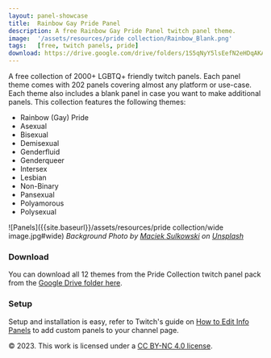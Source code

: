 ```yaml
---
layout: panel-showcase
title:  Rainbow Gay Pride Panel
description: A free Rainbow Gay Pride Panel twitch panel theme.
image:  '/assets/resources/pride collection/Rainbow_Blank.png'
tags:   [free, twitch panels, pride]
download: https://drive.google.com/drive/folders/1S5qNyY5lsEefN2eHDqAKAYXPrTyP2Bfi?usp=share_link
---
```

A free collection of 2000+ LGBTQ+ friendly twitch panels. Each panel theme comes with 202 panels covering almost any platform or use-case. Each theme also includes a blank panel in case you want to make additional panels. This collection features the following themes:

- Rainbow (Gay) Pride
- Asexual
- Bisexual
- Demisexual
- Genderfluid
- Genderqueer
- Intersex
- Lesbian
- Non-Binary
- Pansexual
- Polyamorous
- Polysexual
  
![Panels]({{site.baseurl}}/assets/resources/pride collection/wide image.jpg#wide)
*Background Photo by [Maciek Sulkowski](https://unsplash.com/photos/qkAqJuX6DVI) on [Unsplash](https://unsplash.com/)*

### Download

You can download all 12 themes from the Pride Collection twitch panel pack from the [Google Drive folder here](https://drive.google.com/drive/folders/1Ba9yQCDutNn8Cy9TLhP0pUAcuafeUAl7).

### Setup

Setup and installation is easy, refer to Twitch's guide on [How to Edit Info Panels](https://help.twitch.tv/s/article/how-to-edit-info-panels?language=en_US) to add custom panels to your channel page.

© 2023. This work is licensed under a [CC BY-NC 4.0 license](https://creativecommons.org/licenses/by-nc/4.0/). 